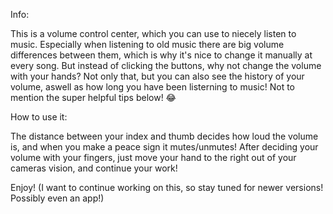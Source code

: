 Info:

This is a volume control center, which you can use to niecely listen to music. Especially when listening to old music there are big volume differences between them, which is why it's nice to change it manually at every song. But instead of clicking the buttons, why not change the volume with your hands?
Not only that, but you can also see the history of your volume, aswell as how long you have been listerning to music! Not to mention the super helpful tips below! 😂

How to use it:

The distance between your index and thumb decides how loud the volume is, and when you make a peace sign it mutes/unmutes! After deciding your volume with your fingers, just move your hand to the right out of your cameras vision, and continue your work!

Enjoy! (I want to continue working on this, so stay tuned for newer versions! Possibly even an app!)
